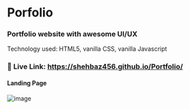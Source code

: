 # Porfolio
### Portfolio website  with awesome UI/UX 
Technology used: HTML5, vanilla CSS, vanilla Javascript

### 🐳 Live Link: https://shehbaz456.github.io/Portfolio/

#### Landing Page

![image](https://github.com/user-attachments/assets/e053c840-1d26-4d60-8fde-69ed72a1a29e)

